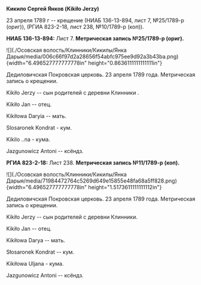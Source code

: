 **Кикило Сергей Янков (Kikiło Jerzy)**

23 апреля 1789 г -- крещение (НИАБ 136-13-894, лист 7, №25/1789-р
(ориг)), (РГИА 823-2-18, лист 238, №10/1789-р (коп)).

**НИАБ 136-13-894:** Лист 7. **Метрическая запись №25/1789-р (ориг).**

![](./Осовская волость/Клинники/Кикилы/Янка Дарыя/media/006c66f97d2a28656f54abfc975ee9d92a3b43ba.png){width="6.496527777777778in"
height="0.8636111111111111in"}

Дедиловичская Покровская церковь. 23 апреля 1789 года. Метрическая
запись о крещении.

Kikiło Jerzy -- сын родителей с деревни Клинники .

Kikiło Jan -- отец.

Kikiłowa Daryia -- мать.

Slosaronek Kondrat - кум.

Kikilo ..na - кума.

Jazgunowicz Antoni -- ксёндз.

**РГИА 823-2-18:** Лист 238. **Метрическая запись №11/1789-р (коп).**

![](./Осовская волость/Клинники/Кикилы/Янка Дарыя/media/71984472764c5269d649e15855e48fa68a5ff828.png){width="6.496527777777778in"
height="1.5173611111111112in"}

Дедиловичская Покровская церковь. 23 апреля 1789 года. Метрическая
запись о крещении.

Kikiło Jerzy -- сын родителей с деревни Клинники.

Kikiło Jan -- отец.

Kikiłowa Darya -- мать.

Słosaronek Kondrat -- кум.

Kikiłowa Uljana - кума.

Jazgunowicz Antoni -- ксёндз.

